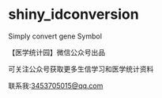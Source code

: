 # shiny_idconversion
Simply convert gene Symbol

【医学统计园】微信公众号出品


可关注公众号获取更多生信学习和医学统计资料

联系我:3453705015@qq.com